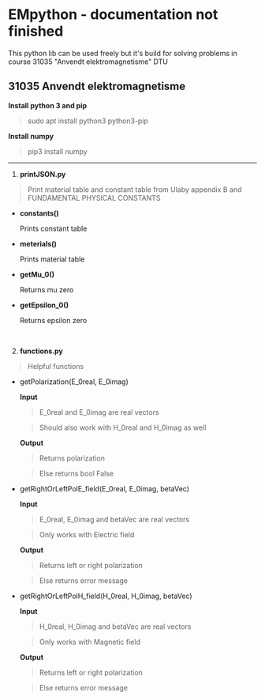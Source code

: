 # EMpython - documentation not finished 
This python lib can be used freely but it's build for solving problems in course 31035 "Anvendt elektromagnetisme" DTU


## 31035 Anvendt elektromagnetisme


**Install python 3 and pip**
 > sudo apt install python3 python3-pip

**Install numpy**
 > pip3 install numpy

***

1. **printJSON.py**

  > Print material table and constant table from Ulaby appendix B and FUNDAMENTAL PHYSICAL CONSTANTS
  
  - **constants()**

    Prints constant table
  
  - **meterials()**

    Prints material table

  - **getMu_0()**

    Returns mu zero

  - **getEpsilon_0()**

    Returns epsilon zero

</br>

2. **functions.py**

  > Helpful functions 

  - getPolarization(E_0real, E_0imag)

    **Input**
      > E_0real and E_0imag are real vectors

      > Should also work with H_0real and H_0imag as well
      
    **Output** 
      > Returns polarization

      > Else returns bool False
  
  - getRightOrLeftPolE_field(E_0real, E_0imag, betaVec)

     **Input**
      > E_0real, E_0imag and betaVec are real vectors

      > Only works with Electric field
      
    **Output** 
      > Returns left or right polarization

      > Else returns error message
  
  - getRightOrLeftPolH_field(H_0real, H_0imag, betaVec)

     **Input**
      > H_0real, H_0imag and betaVec are real vectors

      > Only works with Magnetic field
      
    **Output** 
      > Returns left or right polarization

      > Else returns error message
  

